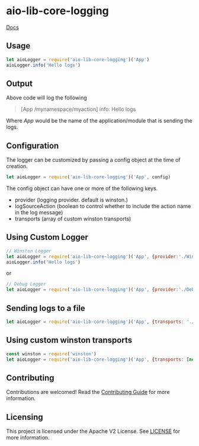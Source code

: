 # aio-lib-core-logging

[Docs](./doc/api.md)

## Usage
```javascript
let aioLogger = require('aio-lib-core-logging')('App')
aioLogger.info('Hello logs')
```

## Output
Above code will log the following
> [App /mynamespace/myaction] info: Hello logs

Where _App_ would be the name of the application/module that is sending the logs.

## Configuration
The logger can be customized by passing a config object at the time of creation.
```javascript
let aioLogger = require('aio-lib-core-logging')('App', config)
```
The config object can have one or more of the following keys.
- provider (logging provider. default is winston.)
- logSourceAction (boolean to control whether to include the action name in the log message)
- transports (array of custom winston transports)

## Using Custom Logger
```javascript
// Winston Logger
let aioLogger = require('aio-lib-core-logging')('App', {provider:'./WinstonLogger'})
aioLogger.info('Hello logs')
```
or
```javascript
// Debug Logger
let aioLogger = require('aio-lib-core-logging')('App', {provider:'./DebugLogger'})
```

## Sending logs to a file
```javascript
let aioLogger = require('aio-lib-core-logging')('App', {transports: './logfile.txt' })
```

## Using custom winston transports
```javascript
const winston = require('winston')
let aioLogger = require('aio-lib-core-logging')('App', {transports: [new winston.transports.File({ filename: './winstoncustomfilelog.txt' })]})
```

## Contributing

Contributions are welcomed! Read the [Contributing Guide](./.github/CONTRIBUTING.md) for more information.

## Licensing

This project is licensed under the Apache V2 License. See [LICENSE](LICENSE) for more information.

